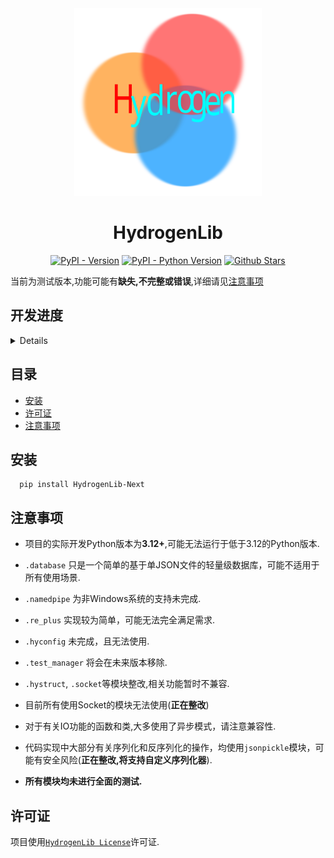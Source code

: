 <div align="center">
    <img src="src/image/HydroLib-LOGO-SVG.svg" alt="HydrogenLib Logo" height="300">
</div>

<h1 align="center">HydrogenLib</h1>

<div align="center">

[![PyPI - Version](https://img.shields.io/pypi/v/hydrogenlib-next.svg)](https://pypi.org/project/hydrogenlib)
[![PyPI - Python Version](https://img.shields.io/pypi/pyversions/hydrogenlib-next.svg)](https://pypi.org/project/hydrogenlib)
[![Github Stars](https://img.shields.io/github/stars/LittleSong2024/HydrogenLib.svg)](https://github.com/LittleSong2024/HydrogenLib)

</div>

当前为测试版本,功能可能有**缺失,不完整或错误**,详细请见[注意事项](#注意事项)
## 开发进度
<summary>
<details>

- [ ] boardcast_room
- [ ] codedoc
- [x] data_strctures
- [x] encrypt
- [ ] hycl(Hydrogen Config Language)
- [x] hyconfig(未严格测试)
- [ ] hydownloader
- [x] hystruct(长期更新)
- [x] json
- [ ] namedpipe
- [x] re_plus
- [x] sample_data
- [x] ses(有点草率)
- [ ] socket_structures
  - [ ] serialized_socket
- [x] test_manager(已弃用)
- [x] type_func(长期更新)
- [x] utils(长期更新)
- [ ] auth(未测试)
- [x] const(长期更新)
- [x] coro_plus(长期更新)
- [x] database(实现较为简单)
- [x] decorators(长期更新)
- [x] encryio
- [ ] env_plus
- [x] example
- [x] file(长期更新)
- [x] hash
- [x] hytime(长期更新)
- [x] hywinreg(有点乱)
- [x] import_plus
- [x] io_addons(长期更新)
- [x] json_file
- [x] logging_methods(已弃用,准备开发新的日志记录器)
- [x] neostruct
- [x] network(长期更新)
- [x] ospipe
- [x] output_methods
- [x] path
- [x] process
- [x] process_addons
- [x] signal(只是一个信号的模拟实现)
- [x] socket(打包好的异步Socket实现)
- [x] struct_plus
- [x] sys_plus(长期更新)
- [x] threading_methods(长期更新)

</details>
</summary>

## 目录

- [安装](#安装)
- [许可证](#许可证)
- [注意事项](#注意事项)

## 安装

```shell
  pip install HydrogenLib-Next
```

## 注意事项
- 项目的实际开发Python版本为**3.12+**,可能无法运行于低于3.12的Python版本.
- `.database` 只是一个简单的基于单JSON文件的轻量级数据库，可能不适用于所有使用场景.
- `.namedpipe` 为非Windows系统的支持未完成.
- `.re_plus` 实现较为简单，可能无法完全满足需求.
- `.hyconfig` 未完成，且无法使用.
- `.test_manager` 将会在未来版本移除.
- `.hystruct`, `.socket`等模块整改,相关功能暂时不兼容.
- 目前所有使用Socket的模块无法使用(**正在整改**)
- 对于有关IO功能的函数和类,大多使用了异步模式，请注意兼容性.

- 代码实现中大部分有关序列化和反序列化的操作，均使用`jsonpickle`模块，可能有安全风险(**正在整改,将支持自定义序列化器**).
- **所有模块均未进行全面的测试.**

## 许可证

项目使用[`HydrogenLib License`](License.md)许可证.
